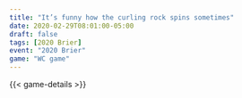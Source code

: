 ```yaml
---
title: "It’s funny how the curling rock spins sometimes"
date: 2020-02-29T08:01:00-05:00
draft: false
tags: [2020 Brier]
event: "2020 Brier"
game: "WC game"
---
```

{{< game-details >}}
<!--more--> 